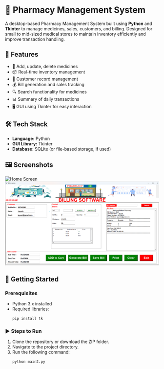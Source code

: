 # 💊 Pharmacy Management System

A desktop-based Pharmacy Management System built using **Python** and **Tkinter** to manage medicines, sales, customers, and billing. Designed for small to mid-sized medical stores to maintain inventory efficiently and improve transaction handling.

## 📌 Features

- 🧾 Add, update, delete medicines
- 📦 Real-time inventory management
- 👤 Customer record management
- 💰 Bill generation and sales tracking
- 🔍 Search functionality for medicines
- 📊 Summary of daily transactions
- 🖥️ GUI using Tkinter for easy interaction

## 🛠️ Tech Stack

- **Language:** Python
- **GUI Library:** Tkinter
- **Database:** SQLite (or file-based storage, if used)

## 🖼️ Screenshots

![Home Screen](ScreenShots/home.png)
![Billing Page](ScreenShots/billing.png)

## 🚀 Getting Started

### Prerequisites

- Python 3.x installed  
- Required libraries:
  ```bash
  pip install tk

### ▶️ Steps to Run

1. Clone the repository or download the ZIP folder.
2. Navigate to the project directory.
3. Run the following command:
   ```bash
   python main2.py
